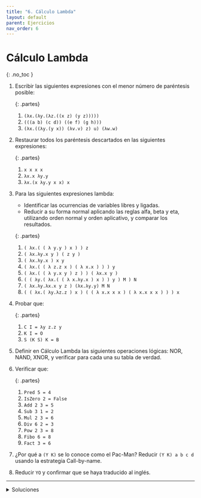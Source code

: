 ```yaml
---
title: "6. Cálculo Lambda"
layout: default
parent: Ejercicios
nav_order: 6
---
```


# Cálculo Lambda
{: .no_toc }

1. Escribir las siguientes expresiones con el menor número de paréntesis posible:

    {: .partes}
    1. `(λx.(λy.(λz.((x z) (y z)))))`
    1. `(((a b) (c d)) ((e f) (g h)))`
    1. `(λx.((λy.(y x)) (λv.v) z) u) (λw.w)`

2. Restaurar todos los paréntesis descartados en las siguientes expresiones:

    {: .partes}
    1. `x x x x`
    1. `λx.x λy.y`
    1. `λx.(x λy.y x x) x`

3. Para las siguientes expresiones lambda:

    * Identificar las ocurrencias de variables libres y ligadas.
    * Reducir a su forma normal aplicando las reglas alfa, beta y eta, utilizando
       orden normal y orden aplicativo, y comparar los resultados.

    {: .partes}
    1. `( λx.( ( λ y.y ) x ) ) z`
    1. `( λx.λy.x y ) ( z y )`
    1. `( λx.λy.x ) x y`
    1. `( λx.( ( λ z.z x ) ( λ x.x ) ) ) y`
    1. `( λx.( ( λ y.x y ) z ) ) ( λx.x y )`
    1. `( ( λy.( λx.( ( λ x.λy.x ) x ) ) y ) M ) N`
    1. `( λx.λy.λx.x y z ) (λx.λy.y) M N`
    1. `( ( λx.( λy.λz.z ) x ) ( ( λ x.x x x ) ( λ x.x x x ) ) ) x`

4. Probar que:

    {: .partes}
    1. `C I = λy z.z y`
    1. `K I = O`
    1. `S (K S) K = B`

5. Definir en Cálculo Lambda las siguientes operaciones lógicas: NOR, NAND,
   XNOR, y verificar para cada una su tabla de verdad.

6. Verificar que:

    {: .partes}
    1. `Pred 5 = 4`
    1. `IsZero 2 = False`
    1. `Add 2 3 = 5`
    1. `Sub 3 1 = 2`
    1. `Mul 2 3 = 6`
    1. `Div 6 2 = 3`
    1. `Pow 2 3 = 8`
    1. `Fibo 6 = 8`
    1. `Fact 3 = 6`

7. ¿Por qué a `(Y K)` se lo conoce como el Pac-Man? Reducir `(Y K) a b c d` usando la
   estrategia Call-by-name.

8. Reducir `YO` y confirmar que se haya traducido al inglés.

----

<details>
  <summary>Soluciones</summary>
  <a href="https://drive.google.com/file/d/1UPJF22SgJuIGdnYhveXQCrup9R4cKLgM/view?usp=sharing)">Ver</a>
</details>
